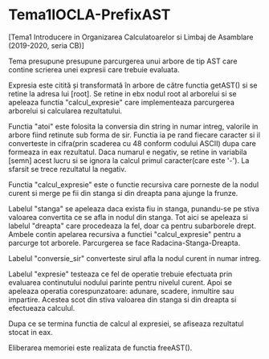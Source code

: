 # Tema1IOCLA-PrefixAST
[Tema1 Introducere in Organizarea Calculatoarelor si Limbaj de Asamblare (2019-2020, seria CB)]

Tema presupune presupune parcurgerea unui arbore de tip AST care contine scrierea
unei expresii care trebuie evaluata.

Expresia este citită și transformată în arbore de către functia getAST() si se retine
la adresa lui [root].
Se retine in ebx nodul root al arborelui si se apeleaza functia "calcul_expresie"
care implementeaza parcurgerea arborelui si calcularea rezultatului.

Functia "atoi" este folosita la conversia din string in numar intreg, valorile in
arbore fiind retinute sub forma de sir. Functia ia pe rand fiecare caracter si il
converteste in cifra(prin scaderea cu 48 conform codului ASCII) dupa care formeaza
in eax rezultatul. Daca numarul e negativ, se retine in variabila [semn] acest 
lucru si se ignora la calcul primul caracter(care este '-'). La sfarsit se trece
rezultatul la negativ.

Functia "calcul_expresie" este o functie recursiva care porneste de la nodul
curent si merge pe fii din stanga si din dreapta pana ajunge la frunze.

Labelul "stanga" se apeleaza daca exista fiu in stanga, punandu-se pe stiva 
valoarea convertita ce se afla in nodul din stanga. Tot aici se apeleaza si labelul 
"dreapta" care procedeaza la fel, doar ca pentru subarborele drept. Ambele 
contin apelarea recursiva a functiei "calcul_expresie" pentru a parcurge tot
arborele. Parcurgerea se face Radacina-Stanga-Dreapta.

Labelul "conversie_sir" converteste sirul afla la nodul curent in numar intreg.

Labelul "expresie" testeaza ce fel de operatie trebuie efectuata prin evaluarea
continutului nodului parinte pentru nivelul curent. Apoi se apeleaza operatia
corespunzatoare: adunare, scadere, inmultire sau impartire. Acestea scot din stiva
valoarea din stanga si din dreapta si efectueaza calculul.

Dupa ce se termina functia de calcul al expresiei, se afiseaza rezultatul stocat 
in eax.

Eliberarea memoriei este realizata de functia freeAST().
